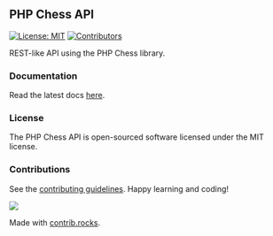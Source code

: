 ## PHP Chess API

[![License: MIT](https://img.shields.io/badge/License-MIT-blue.svg)](https://opensource.org/license/mit/)
[![Contributors](https://img.shields.io/github/contributors/chesslablab/chess-api)](https://github.com/chesslablab/chess-api/graphs/contributors)

REST-like API using the PHP Chess library.

### Documentation

Read the latest docs [here](https://chess-api.docs.chesslablab.org/).

### License

The PHP Chess API is open-sourced software licensed under the MIT license.

### Contributions

See the [contributing guidelines](https://github.com/chesslablab/chess-api/blob/main/CONTRIBUTING.md). Happy learning and coding!

<a href="https://github.com/chesslablab/chess-api/graphs/contributors">
  <img src="https://contrib.rocks/image?repo=chesslablab/chess-api" />
</a>

Made with [contrib.rocks](https://contrib.rocks).

